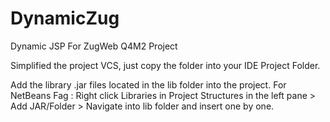 # DynamicZug
Dynamic JSP For ZugWeb Q4M2 Project

Simplified the project VCS, just copy the folder into your IDE Project Folder.

Add the library .jar files located in the lib folder into the project. 
For NetBeans Fag : Right click Libraries in Project Structures in the left pane > Add JAR/Folder > Navigate into lib folder and insert one by one.

